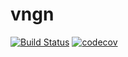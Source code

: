 # vngn

[![Build Status](https://travis-ci.org/vendgine/vngn.png?branch=develop)](https://travis-ci.org/vendgine/vngn)
[![codecov](https://codecov.io/gh/vendgine/vngn/branch/develop/graph/badge.svg?token=47WN3G0DCA)](https://codecov.io/gh/vendgine/vngn)